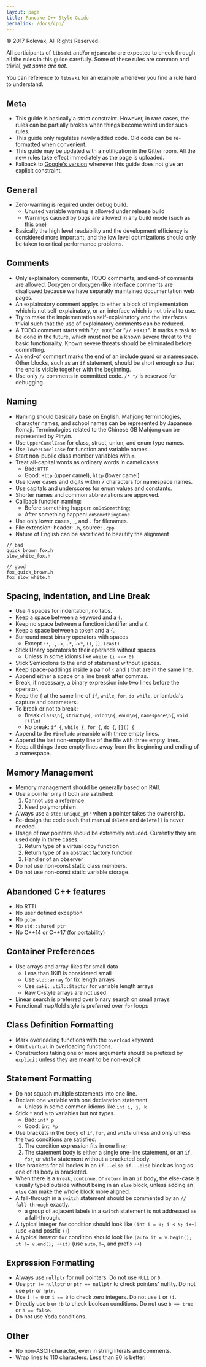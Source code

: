 ```yaml
---
layout: page
title: Pancake C++ Style Guide
permalink: /docs/cpp/
---
```


© 2017 Rolevax, All Rights Reserved.

All participants of `libsaki` and/or `mjpancake`
are expected to check through all the rules in this guide carefully.
Some of these rules are common and trivial, *yet some are not*.

You can reference to `libsaki` for an example
whenever you find a rule hard to understand.

## Meta

- This guide is basically a strict constraint. 
  However, in rare cases,
  the rules can be partially broken when things become weird under such rules. 
- This guide only regulates newly added code.
  Old code can be re-formatted when convenient.
- This guide may be updated with a notification in the Gitter room. 
  All the new rules take effect immediately as the page is uploaded. 
- Fallback to [Google's version](https://google.github.io/styleguide/cppguide.html)
  whenever this guide does not give an explicit constraint.

## General

- Zero-warning is required under debug build.
  - Unused variable warning is allowed under release build
  - Warnings caused by bugs are allowed in any build mode
    (such as [this one](http://stackoverflow.com/a/33306000))
- Basically the high level readability and the development efficiency
  is considered more important, 
  and the low level optimizations should only be taken to critical performance problems. 

## Comments

- Only explainatory comments, TODO comments, and end-of comments are allowed.
  Doxygen or doxygen-like interface comments are disallowed
  because we have separatly maintained documentation web pages.
- An explainatory comment applys to
  either a block of implementation which is not self-explainatory,
  or an interface which is not trivial to use.
- Try to make the implementation self-explainatory and the interfaces trivial 
  such that the use of explainatory comments can be reduced.
- A TODO comment starts with "`// TODO`" or "`// FIXIT`".
  It marks a task to be done in the future,
  which must not be a known severe threat to the basic functionality.
  Known severe threats should be eliminated before committing.
- An end-of comment marks the end of an include guard or a namespace.
  Other blocks, such as an `if` statement,
  should be short enough so that the end is visible together with the beginning.
- Use only `//` comments in committed code. `/* */` is reserved for debugging. 

## Naming

- Naming should basically base on English. 
  Mahjong terminologies, character names, and school names
  can be represented by Japanese Romaji. 
  Terminologies related to the Chinese GB Mahjong can be represented by Pinyin. 
- Use `UpperCamelCase` for class, struct, union, and enum type names. 
- Use `lowerCamelCase` for function and variable names. 
- Start non-public class member variables with `m`.
- Treat all-capital words as ordinary words in camel cases. 
  - Bad: `HTTP`
  - Good: `Http` (upper camel), `http` (lower camel)
- Use lower cases and digits within 7 characters for namespace names.
- Use capitals and underscores for enum values and constants.
- Shorter names and common abbreviations are approved. 
- Callback function naming:
  - Before something happen: `onDoSomething`;
  - After something happen: `onSomethingDone`
- Use only lower cases, `_`, and `.` for filenames. 
- File extension: header: `.h`, source: `.cpp`
- Nature of English can be sacrificed to beautify the alignment

```
// bad
quick_brown_fox.h
slow_white_fox.h

// good
fox_quick_brown.h
fox_slow_white.h
```

## Spacing, Indentation, and Line Break

- Use 4 spaces for indentation, no tabs. 
- Keep a space between a keyword and a `(`.
- Keep no space between a function identifier and a `(`.
- Keep a space between a token and a `{`.
- Surround most binary operators with spaces
  - Except `::`, `.`, `->`, `.*`, `->*`, `()`, `[]`, `(cast)`
- Stick Unary operators to their operands without spaces
  - Unless in some idioms like `while (i --> 0)`
- Stick Semicolons to the end of statement without spaces. 
- Keep space-paddings inside a pair of `{` and `}` that are in the same line.
- Append either a space or a line break after commas.
- Break, if necessary, a binary expression into two lines before the operator.
- Keep the `{` at the same line of `if`, `while`, `for`, `do while`,
  or lambda's capture and parameters.
- To break or not to break:
  - Break:`class\n{`, `struct\n{`, `union\n{`, `enum\n{`, `namespace\n{`, `void f()\n{`
  - No break: `if {`, `while {`, `for {`, `do {`, `[]() {`
- Append to the `#include` preamble with three empty lines. 
- Append the last non-empty line of the file with three empty lines.
- Keep all things three empty lines away from the beginning and ending of a namespace.

## Memory Management

- Memory management should be generally based on RAII. 
- Use a pointer only if both are satisfied: 
    1. Cannot use a reference
    2. Need polymorphism
- Always use a `std::unique_ptr` when a pointer takes the ownership.
- Re-design the code such that manual `delete` and `delete[]` is never needed. 
- Usage of raw pointers should be extremely reduced. Currently they are used only in three cases:
    1. Return type of a virtual copy function
    2. Return type of an abstract factory function
    3. Handler of an observer
- Do not use non-const static class members.
- Do not use non-const static variable storage.

## Abandoned C++ features

- No RTTI
- No user defined exception
- No `goto`
- No `std::shared_ptr`
- No C++14 or C++17 (for portability)

## Container Preferences

- Use arrays and array-likes for small data
  - Less than 1KiB is considered small
  - Use `std::array` for fix length arrays
  - Use `saki::util::Stactor` for variable length arrays
  - Raw C-style arrays are not used
- Linear search is preferred over binary search on small arrays
- Functional map/fold style is preferred over `for` loops

## Class Definition Formatting

- Mark overloading functions with the `overload` keyword.
- Omit `virtual` in overloading functions.
- Constructors taking one or more arguments should be prefixed by `explicit`
  unless they are meant to be non-explicit

## Statement Formatting

- Do not squash multiple statements into one line.
- Declare one variable with one declaration statement.
  - Unless in some common idioms like `int i, j, k`
- Stick `*` and `&` to variables but not types.
  - Bad: `int* p`
  - Good: `int *p`
- Use brackets in the body of `if`, `for`, and `while`
  unless and only unless the two conditions are satisfied:
  1. The condition expression fits in one line;
  2. The statement body is either a single one-line statement,
	 or an `if`, `for`, or `while` statement without a bracketed body.
- Use brackets for all bodies in an `if...else if...else` block 
  as long as one of its body is bracketed. 
- When there is a `break`, `continue`, or `return` in an `if` body, 
  the else-case is usually typed outside without being in an `else` block, 
  unless adding an `else` can make the whole block more aligned. 
- A fall-through in a `switch` statement
  should be commented by an `// fall through` exactly.
  - a group of adjacent labels in a `switch` statement is not addressed as a fall-through.
- A typical integer `for` condition should look like
  `(int i = 0; i < N; i++)`  (use `<` and postfix `++`)
- A typical iterator `for` condition should look like
  `(auto it = v.begin(); it != v.end(); ++it)`
  (use `auto`, `!=`, and prefix `++`)

## Expression Formatting

- Always use `nullptr` for null pointers. Do not use `NULL` or `0`.
- Use `ptr != nullptr` or `ptr == nullptr` to check pointers' nullity.
  Do not use `ptr` or `!ptr`.
- Use `i != 0` or `i == 0` to check zero integers. Do not use `i` or `!i`.
- Directly use `b` or `!b` to check boolean conditions.
  Do not use `b == true` or `b == false`.
- Do not use Yoda conditions. 


## Other

- No non-ASCII character, even in string literals and comments.
- Wrap lines to 110 characters. Less than 80 is better.



